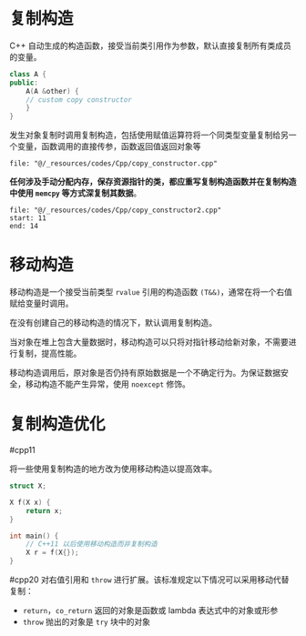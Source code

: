 # 复制构造

C++ 自动生成的构造函数，接受当前类引用作为参数，默认直接复制所有类成员的变量。

```cpp
class A {
public:
    A(A &other) {
    // custom copy constructor
    }
}
```

发生对象复制时调用复制构造，包括使用赋值运算符将一个同类型变量复制给另一个变量，函数调用的直接传参，函数返回值返回对象等

```reference fold
file: "@/_resources/codes/Cpp/copy_constructor.cpp"
```

**任何涉及手动分配内存，保存资源指针的类，都应重写复制构造函数并在复制构造中使用 `memcpy` 等方式深复制其数据**。

```reference
file: "@/_resources/codes/Cpp/copy_constructor2.cpp"
start: 11
end: 14
```
# 移动构造

移动构造是一个接受当前类型 `rvalue` 引用的构造函数 `(T&&)`，通常在将一个右值赋给变量时调用。

在没有创建自己的移动构造的情况下，默认调用复制构造。

当对象在堆上包含大量数据时，移动构造可以只将对指针移动给新对象，不需要进行复制，提高性能。

移动构造调用后，原对象是否仍持有原始数据是一个不确定行为。为保证数据安全，移动构造不能产生异常，使用 `noexcept` 修饰。
# 复制构造优化
#cpp11  

将一些使用复制构造的地方改为使用移动构造以提高效率。

```cpp
struct X;

X f(X x) {
    return x;
}

int main() {
    // C++11 以后使用移动构造而非复制构造
    X r = f(X{});
}
```

#cpp20 对右值引用和 `throw` 进行扩展。该标准规定以下情况可以采用移动代替复制：
* `return`，`co_return` 返回的对象是函数或 lambda 表达式中的对象或形参
* `throw` 抛出的对象是 `try` 块中的对象